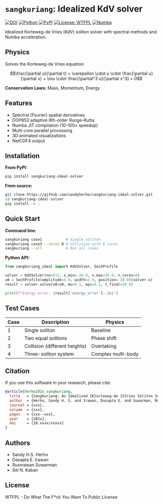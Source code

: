 # `sangkuriang`: Idealized KdV solver
[![DOI](https://zenodo.org/badge/1075146518.svg)](https://doi.org/10.5281/zenodo.17350032)
[![Python](https://img.shields.io/badge/python-3.8%2B-blue.svg)](https://www.python.org/downloads/)
[![PyPI](https://img.shields.io/pypi/v/sangkuriang-ideal-solver.svg)](https://pypi.org/project/sangkuriang-ideal-solver/)
[![License: WTFPL](https://img.shields.io/badge/License-WTFPL-brightgreen.svg)](http://www.wtfpl.net/about/)
[![Numba](https://img.shields.io/badge/accelerated-numba-orange.svg)](https://numba.pydata.org/)

Idealized Korteweg-de Vries (KdV) soliton solver with spectral methods and Numba acceleration.

## Physics

Solves the Korteweg-de Vries equation:

$$\frac{\partial u}{\partial t} + \varepsilon \cdot u \cdot \frac{\partial u}{\partial x} + \mu \cdot \frac{\partial^3 u}{\partial x^3} = 0$$

**Conservation Laws:** Mass, Momentum, Energy

## Features

- Spectral (Fourier) spatial derivatives
- DOP853 adaptive 8th-order Runge-Kutta
- Numba JIT compilation (10-100× speedup)
- Multi-core parallel processing
- 3D animated visualizations
- NetCDF4 output

## Installation

**From PyPI:**
```bash
pip install sangkuriang-ideal-solver
```

**From source:**
```bash
git clone https://github.com/sandyherho/sangkuriang-ideal-solver.git
cd sangkuriang-ideal-solver
pip install -e .
```

## Quick Start

**Command line:**
```bash
sangkuriang case1           # Single soliton
sangkuriang case3 --cores 8 # Collision with 8 cores
sangkuriang --all           # Run all cases
```

**Python API:**
```python
from sangkuriang_ideal import KdVSolver, SechProfile

solver = KdVSolver(nx=512, x_min=-30.0, x_max=30.0, n_cores=8)
u0 = SechProfile(amplitude=4.0, width=2.0, position=-10.0)(solver.x)
result = solver.solve(u0=u0, mu=0.1, eps=0.2, t_final=50.0)

print(f"Energy error: {result['energy_error']:.2e}")
```

## Test Cases

| Case | Description | Physics |
|------|-------------|---------|
| 1 | Single soliton | Baseline |
| 2 | Two equal solitons | Phase shift |
| 3 | Collision (different heights) | Overtaking |
| 4 | Three-soliton system | Complex multi-body |

## Citation

If you use this software in your research, please cite:

```bibtex
@article{herho202x_sangkuriang,
  title   = {Sangkuriang: An Idealized {K}orteweg-de {V}ries Soliton Solver with Spectral Methods},
  author  = {Herho, Sandy H. S. and Irawan, Dasapta E. and Suwarman, Rusmawan and Kaban, Siti N.},
  journal = {xxx},
  volume  = {xxx},
  pages   = {xxx--xxx},
  year    = {202x},
  doi     = {10.xxxx/xxxxx}
}
```

## Authors

- Sandy H.S. Herho
- Dasapta E. Irawan
- Rusmawan Suwarman  
- Siti N. Kaban

## License

WTFPL - Do What The F*ck You Want To Public License
